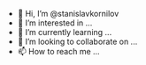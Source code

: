 - 👋 Hi, I’m @stanislavkornilov
- 👀 I’m interested in ...
- 🌱 I’m currently learning ...
- 💞️ I’m looking to collaborate on ...
- 📫 How to reach me ...

<!---
stanislavkornilov/stanislavkornilov is a ✨ special ✨ repository because its `README.md` (this file) appears on your GitHub profile.
You can click the Preview link to take a look at your changes.
--->

